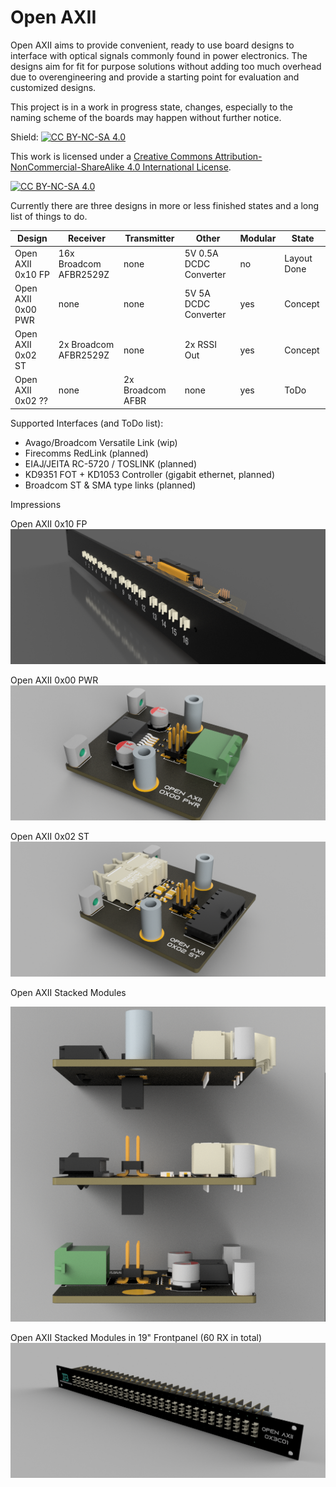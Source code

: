 # Open AXII
 Open AXII aims to provide convenient, ready to use board designs to interface with optical signals commonly found in power electronics.
 The designs aim for fit for purpose solutions without adding too much overhead due to overengineering and provide a starting point for evaluation and customized designs.
 
 This project is in a work in progress state, changes, especially to the naming scheme of the boards may happen without further notice.

Shield: [![CC BY-NC-SA 4.0][cc-by-nc-sa-shield]][cc-by-nc-sa]

This work is licensed under a
[Creative Commons Attribution-NonCommercial-ShareAlike 4.0 International License][cc-by-nc-sa].

[![CC BY-NC-SA 4.0][cc-by-nc-sa-image]][cc-by-nc-sa]

[cc-by-nc-sa]: http://creativecommons.org/licenses/by-nc-sa/4.0/
[cc-by-nc-sa-image]: https://licensebuttons.net/l/by-nc-sa/4.0/88x31.png
[cc-by-nc-sa-shield]: https://img.shields.io/badge/License-CC%20BY--NC--SA%204.0-lightgrey.svg

Currently there are three designs in more or less finished states and a long list of things to do.

| Design             | Receiver                | Transmitter  | Other                  | Modular | State |
| ------------------ | ----------------------- |------------- | ---------------------- | ------- | ----- |
| Open AXII 0x10 FP  | 16x Broadcom AFBR2529Z  | none         | 5V 0.5A DCDC Converter | no      | Layout Done |
| Open AXII 0x00 PWR | none                    | none         | 5V 5A DCDC Converter   | yes     | Concept |
| Open AXII 0x02 ST  | 2x Broadcom AFBR2529Z   | none         | 2x RSSI Out            | yes     | Concept |
| Open AXII 0x02 ??  | none                    | 2x Broadcom AFBR | none               | yes     | ToDo |

Supported Interfaces (and ToDo list):
- Avago/Broadcom Versatile Link (wip)
- Firecomms RedLink (planned)
- EIAJ/JEITA RC-5720 / TOSLINK (planned)
- KD9351 FOT + KD1053 Controller (gigabit ethernet, planned)
- Broadcom ST & SMA type links (planned)

Impressions

Open AXII 0x10 FP
![Open AXII 0x10 FP](Broadcom%20Versatile%20Link/0x10%20FP/renderings/Assembly%20v3.png)

Open AXII 0x00 PWR
![Open AXII 0x00 PWR](Broadcom%20Versatile%20Link/0x00%20PWR/renderings/Combined%20v3.png)

Open AXII 0x02 ST
![Open AXII 0x02 ST](Broadcom%20Versatile%20Link/0x02%20ST/renderings/PCB%20v3.png)

Open AXII Stacked Modules

![Open AXII 0x02 ST](Broadcom%20Versatile%20Link/systems/Assembly%20v45.png)

Open AXII Stacked Modules in 19" Frontpanel (60 RX in total)
![Open AXII 0x02 ST](Broadcom%20Versatile%20Link/systems/0x3C01.png)
